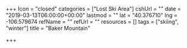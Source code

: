+++
Icon = "closed"
categories = ["Lost Ski Area"]
cshUrl = ""
date = "2019-03-13T06:00:00+00:00"
lastmod = ""
lat = "40.376710"
lng = -106.579674
refName = ""
refUrl = ""
resources = []
tags = ["skiing", "winter"]
title = "Baker Mountain"

+++
